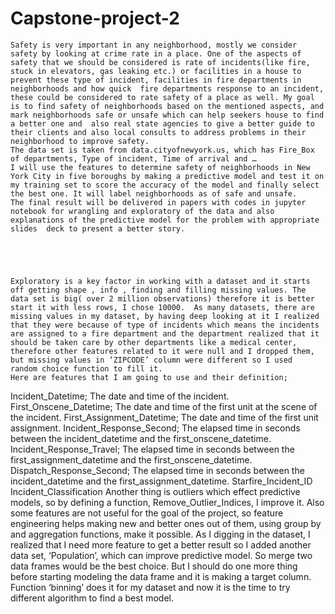 # Capstone-project-2
	
		
	Safety is very important in any neighborhood, mostly we consider safety by looking at crime rate in a place. One of the aspects of safety that we should be considered is rate of incidents(like fire, stuck in elevators, gas leaking etc.) or facilities in a house to prevent these type of incident, facilities in fire departments in  neighborhoods and how quick  fire departments response to an incident, these could be considered to rate safety of a place as well. My goal is to find safety of neighborhoods based on the mentioned aspects, and mark neighborhoods safe or unsafe which can help seekers house to find a better one and  also real state agencies to give a better guide to their clients and also local consults to address problems in their neighborhood to improve safety.
	The data set is taken from data.cityofnewyork.us, which has Fire_Box of departments, Type of incident, Time of arrival and …
	I will use the features to determine safety of neighborhoods in New York City in five boroughs by making a predictive model and test it on my training set to score the accuracy of the model and finally select the best one. It will label neighborhoods as of safe and unsafe.
	The final result will be delivered in papers with codes in jupyter notebook for wrangling and exploratory of the data and also explanations of the predictive model for the problem with appropriate slides  deck to present a better story.





	Exploratory is a key factor in working with a dataset and it starts off getting shape , info , finding and filling missing values. The data set is big( over 2 million observations) therefore it is better start it with less rows, I chose 10000.  As many datasets, there are missing values in my dataset, by having deep looking at it I realized that they were because of type of incidents which means the incidents are assigned to a fire department and the department realized that it should be taken care by other departments like a medical center, therefore other features related to it were null and I dropped them, but missing values in ‘ZIPCODE’ column were different so I used  random choice function to fill it. 
	Here are features that I am going to use and their definition;
Incident_Datetime; The date and time of the incident.
First_Onscene_Datetime; The date and time of the first unit at the scene of the incident.
First_Assignment_Datetime; The date and time of the first unit assignment.
Incident_Response_Second; The elapsed time in seconds between the incident_datetime and the first_onscene_datetime.
Incident_Response_Travel; The elapsed time in seconds between the first_assignment_datetime and the first_onscene_datetime.
Dispatch_Response_Second; The elapsed time in seconds between the incident_datetime and the first_assignment_datetime.
Starfire_Incident_ID
Incident_Classification
	Another thing is outliers which effect predictive models, so by defining a function, Remove_Outlier_Indices, I improve it. Also some features are not useful for the goal of the project, so feature engineering helps making new and better ones out of them, using group by and aggregation functions, make it possible. As I digging in the dataset, I realized that I need more feature to get a better result so I added another data set, ‘Population’, which can improve predictive model. So merge two data frames would be the best choice. 
	But I should do one more thing before starting modeling the data frame and it is making a target column. Function ‘binning’ does it for my dataset and now it is the time to try different algorithm to find a best model.
